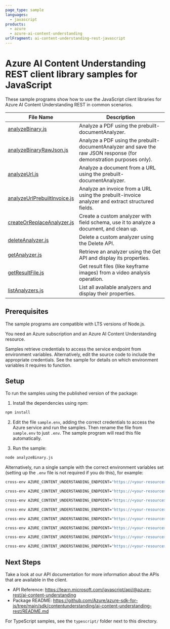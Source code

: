 ```yaml
---
page_type: sample
languages:
  - javascript
products:
  - azure
  - azure-ai-content-understanding
urlFragment: ai-content-understanding-rest-javascript
---
```


# Azure AI Content Understanding REST client library samples for JavaScript

These sample programs show how to use the JavaScript client libraries for Azure AI Content Understanding REST in common scenarios.

| File Name                                                    | Description                                                                                                         |
| ------------------------------------------------------------ | ------------------------------------------------------------------------------------------------------------------- |
| [analyzeBinary.js](analyzeBinary.js)                         | Analyze a PDF using the prebuilt-documentAnalyzer.                                                                  |
| [analyzeBinaryRawJson.js](analyzeBinaryRawJson.js)           | Analyze a PDF using the prebuilt-documentAnalyzer and save the raw JSON response (for demonstration purposes only). |
| [analyzeUrl.js](analyzeUrl.js)                               | Analyze a document from a URL using the prebuilt-documentAnalyzer.                                                  |
| [analyzeUrlPrebuiltInvoice.js](analyzeUrlPrebuiltInvoice.js) | Analyze an invoice from a URL using the prebuilt-invoice analyzer and extract structured fields.                    |
| [createOrReplaceAnalyzer.js](createOrReplaceAnalyzer.js)     | Create a custom analyzer with field schema, use it to analyze a document, and clean up.                             |
| [deleteAnalyzer.js](deleteAnalyzer.js)                       | Delete a custom analyzer using the Delete API.                                                                      |
| [getAnalyzer.js](getAnalyzer.js)                             | Retrieve an analyzer using the Get API and display its properties.                                                  |
| [getResultFile.js](getResultFile.js)                         | Get result files (like keyframe images) from a video analysis operation.                                            |
| [listAnalyzers.js](listAnalyzers.js)                         | List all available analyzers and display their properties.                                                          |

## Prerequisites

The sample programs are compatible with LTS versions of Node.js.

You need an Azure subscription and an Azure AI Content Understanding resource.

Samples retrieve credentials to access the service endpoint from environment variables. Alternatively, edit the source code to include the appropriate credentials. See the sample for details on which environment variables it requires to function.

## Setup

To run the samples using the published version of the package:

1. Install the dependencies using npm:

```bash
npm install
```

2. Edit the file `sample.env`, adding the correct credentials to access the Azure service and run the samples. Then rename the file from `sample.env` to just `.env`. The sample program will read this file automatically.

3. Run the sample:

```bash
node analyzeBinary.js
```

Alternatively, run a single sample with the correct environment variables set (setting up the `.env` file is not required if you do this), for example:

```bash
cross-env AZURE_CONTENT_UNDERSTANDING_ENDPOINT="https://<your-resource>.cognitiveservices.azure.com/" node analyzeBinary.js
```

```bash
cross-env AZURE_CONTENT_UNDERSTANDING_ENDPOINT="https://<your-resource>.cognitiveservices.azure.com/" node analyzeUrl.js
```

```bash
cross-env AZURE_CONTENT_UNDERSTANDING_ENDPOINT="https://<your-resource>.cognitiveservices.azure.com/" node analyzeUrlPrebuiltInvoice.js
```

```bash
cross-env AZURE_CONTENT_UNDERSTANDING_ENDPOINT="https://<your-resource>.cognitiveservices.azure.com/" node createOrReplaceAnalyzer.js
```

```bash
cross-env AZURE_CONTENT_UNDERSTANDING_ENDPOINT="https://<your-resource>.cognitiveservices.azure.com/" node deleteAnalyzer.js
```

```bash
cross-env AZURE_CONTENT_UNDERSTANDING_ENDPOINT="https://<your-resource>.cognitiveservices.azure.com/" node getAnalyzer.js
```

```bash
cross-env AZURE_CONTENT_UNDERSTANDING_ENDPOINT="https://<your-resource>.cognitiveservices.azure.com/" node getResultFile.js
```

```bash
cross-env AZURE_CONTENT_UNDERSTANDING_ENDPOINT="https://<your-resource>.cognitiveservices.azure.com/" node listAnalyzers.js
```

## Next Steps

Take a look at our API documentation for more information about the APIs that are available in the client.

- API Reference: https://learn.microsoft.com/javascript/api/@azure-rest/ai-content-understanding
- Package README: https://github.com/Azure/azure-sdk-for-js/tree/main/sdk/contentunderstanding/ai-content-understanding-rest/README.md

For TypeScript samples, see the `typescript/` folder next to this directory.
